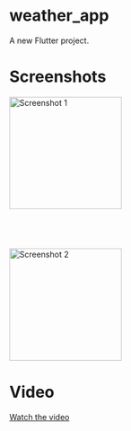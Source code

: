 # weather_app

A new Flutter project.

# Screenshots

<div style="display: flex; flex-direction: column; gap: 70px;">
  <img src="https://github.com/user-attachments/assets/dae80dc8-53d6-4dc7-aaf2-a235d9bc0e08" alt="Screenshot 1" width="200" />
  <img src="https://github.com/user-attachments/assets/7ef35b3d-8634-4ef4-9d4a-822e2f6b3e54" alt="Screenshot 2" width="200" />
</div>

# Video

[Watch the video](https://github.com/user-attachments/assets/0ec285a8-adcc-42a6-a2aa-67c20bc089bd)

